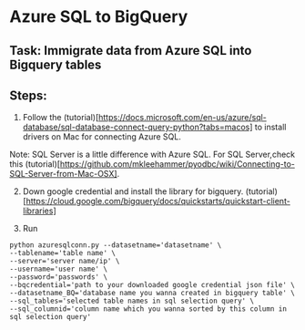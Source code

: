 # Azure SQL to BigQuery

## Task: Immigrate data from Azure SQL into Bigquery tables

## Steps:
1. Follow the (tutorial)[https://docs.microsoft.com/en-us/azure/sql-database/sql-database-connect-query-python?tabs=macos] to install drivers on Mac for connecting Azure SQL. 

Note: SQL Server is a little difference with Azure SQL. For SQL Server,check this (tutorial)[https://github.com/mkleehammer/pyodbc/wiki/Connecting-to-SQL-Server-from-Mac-OSX].

2. Down google credential and install the library for bigquery. (tutorial)[https://cloud.google.com/bigquery/docs/quickstarts/quickstart-client-libraries]

3. Run 

```
python azuresqlconn.py --datasetname='datasetname' \
--tablename='table name' \
--server='server name/ip' \
--username='user name' \
--password='passwords' \
--bqcredential='path to your downloaded google credential json file' \
--datasetname_BQ='database name you wanna created in bigquery table' \
--sql_tables='selected table names in sql selection query' \
--sql_columnid='column name which you wanna sorted by this column in sql selection query'
```
